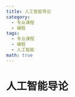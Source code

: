 ```yaml
---
title: 人工智能导论
category:
  - 专业课程
  - 编程
tags:
  - 专业课程
  - 编程
  - 人工智能
math: true
---
```


# 人工智能导论
